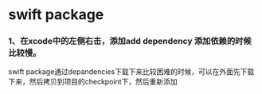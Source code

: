 # swift package



### 1、在xcode中的左侧右击，添加add dependency 添加依赖的时候比较慢。

swift package通过depandencies下载下来比较困难的时候，可以在外面先下载下来，然后拷贝到项目的checkpoint下，然后重新添加
